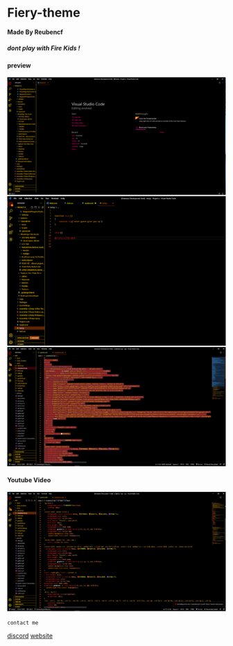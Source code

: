 # Fiery-theme

**Made By Reubencf**

##### dont play with Fire Kids !

#### preview

![fiery-theme1](./Screenshot_5.png)
![fiery-theme2](./Screenshot_4.png)
![fiery-theme3](./Screenshot_7.png)

#### Youtube Video 

[![IMAGE ALT TEXT HERE](./Screenshot_6.png)](https://www.youtube.com/watch?v=OxgukBa93qQ)

`contact me`
 
[discord](https://discord.gg/4ftQqQ6)
[website](http://reo-fernandes.herokuapp.com/)